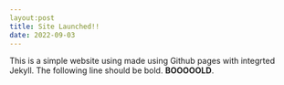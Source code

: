 ```yaml
---
layout:post
title: Site Launched!!
date: 2022-09-03
---
```

This is a simple website using made using Github pages with integrted Jekyll. The following line should be bold.
**BOOOOOLD**.
